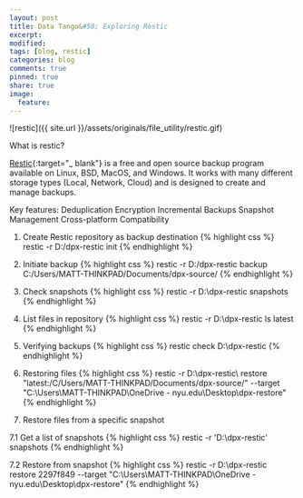 ```yaml
---
layout: post
title: Data Tango&#58; Exploring Restic
excerpt:
modified:
tags: [blog, restic]
categories: blog
comments: true
pinned: true
share: true
image:
  feature:
---
```


![restic]({{ site.url }}/assets/originals/file_utility/restic.gif)

What is restic?

[Restic](https://restic.net/){:target="\_ blank"} is a free and open source backup program available on Linux, BSD, MacOS, and Windows. It works with many different storage types (Local, Network, Cloud) and is designed to create and manage backups.

Key features:
Deduplication
Encryption
Incremental Backups
Snapshot Management
Cross-platform Compatibility

1. Create Restic repository as backup destination
   {% highlight css %}
   restic -r D:/dpx-restic init
   {% endhighlight %}

2. Initiate backup
   {% highlight css %}
   restic -r D:/dpx-restic backup C:/Users/MATT-THINKPAD/Documents/dpx-source/
   {% endhighlight %}

3. Check snapshots
   {% highlight css %}
   restic -r D:\dpx-restic snapshots
   {% endhighlight %}

4. List files in repository
   {% highlight css %}
   restic -r D:\dpx-restic ls latest
   {% endhighlight %}

5. Verifying backups
   {% highlight css %}
   restic check D:\dpx-restic
   {% endhighlight %}

6. Restoring files
   {% highlight css %}
   restic -r D:\dpx-restic\ restore "latest:/C/Users/MATT-THINKPAD/Documents/dpx-source/" --target "C:\Users\MATT-THINKPAD\OneDrive - nyu.edu\Desktop\dpx-restore"
   {% endhighlight %}

7. Restore files from a specific snapshot

7.1 Get a list of snapshots
{% highlight css %}
restic -r 'D:\dpx-restic\' snapshots
{% endhighlight %}

7.2 Restore from snapshot
{% highlight css %}
restic -r D:\dpx-restic restore 2297f849 --target "C:\Users\MATT-THINKPAD\OneDrive - nyu.edu\Desktop\dpx-restore"
{% endhighlight %}
